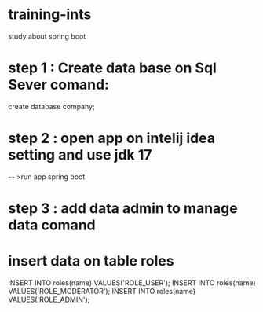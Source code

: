 # training-ints

study about spring boot
# step 1 : Create data base on Sql Sever  comand:
create database company;
# step 2 : open app on intelij idea  setting and use jdk 17
 -- >run app spring boot
# step 3 : add data admin to manage data comand
# insert data on table roles
INSERT INTO roles(name) VALUES('ROLE_USER');
INSERT INTO roles(name) VALUES('ROLE_MODERATOR');
INSERT INTO roles(name) VALUES('ROLE_ADMIN');

